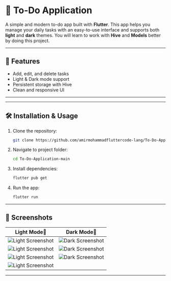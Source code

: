 # 📝 To-Do Application

A simple and modern to-do app built with **Flutter**.
This app helps you manage your daily tasks with an easy-to-use interface and supports both **light** and **dark** themes.
You will learn to work with **Hive** and **Models** better by doing this project.

---

## 🚀 Features
- Add, edit, and delete tasks
- Light & Dark mode support
- Persistent storage with Hive
- Clean and responsive UI

---

---
## 🛠️ Installation & Usage
1. Clone the repository:
   ```bash
   git clone https://github.com/amirmohammadfluttercode-lang/To-Do-Application.git
2. Navigate to project folder:
   ```bash
   cd To-Do-Application-main
3. Install dependencies:
   ```bash
   flutter pub get
4. Run the app:
   ```bash
   flutter run
---

## 📸 Screenshots

| Light Mode🌄 | Dark Mode🌇 |
|------------|-----------|
| ![Light Screenshot](assets/ScreenShot/LightPage.png) | ![Dark Screenshot](assets/ScreenShot/DarkPage.png) |
| ![Light Screenshot](assets/ScreenShot/AddTask.png) | ![Dark Screenshot](assets/ScreenShot/DarkPageAdd.png) |
| ![Light Screenshot](assets/ScreenShot/DarkPageEdite.png) | ![Dark Screenshot](assets/ScreenShot/Edit_Task.png) |
| ![Light Screenshot](assets/ScreenShot/Delete_Task.png) |

---
